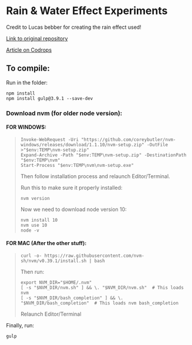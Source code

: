 
# Rain & Water Effect Experiments

Credit to Lucas bebber for creating the rain effect used! 

[Link to original repository](https://github.com/codrops/RainEffect)

[Article on Codrops](http://tympanus.net/codrops/?p=25417)

## To compile:

Run in the folder:

```
npm install
npm install gulp@3.9.1 --save-dev
```
### Download nvm (for older node version):

#### FOR WINDOWS:
>```
>Invoke-WebRequest -Uri "https://github.com/coreybutler/nvm-windows/releases/download/1.1.10/nvm-setup.zip" -OutFile >"$env:TEMP\nvm-setup.zip"
>Expand-Archive -Path "$env:TEMP\nvm-setup.zip" -DestinationPath "$env:TEMP\nvm"
>Start-Process "$env:TEMP\nvm\nvm-setup.exe"
>```
>
>Then follow installation process and relaunch Editor/Terminal.
>
>Run this to make sure it properly installed:
>```
>nvm version
>```
>
>
>Now we need to download node version 10:
>```
>nvm install 10
>nvm use 10
>node -v
>```


#### FOR MAC (After the other stuff):
>```
>curl -o- https://raw.githubusercontent.com/nvm-sh/nvm/v0.39.1/install.sh | bash
>```
>
>Then run:
>```
>export NVM_DIR="$HOME/.nvm"
>[ -s "$NVM_DIR/nvm.sh" ] && \. "$NVM_DIR/nvm.sh"  # This loads nvm
>[ -s "$NVM_DIR/bash_completion" ] && \. "$NVM_DIR/bash_completion"  # This loads nvm bash_completion
>```
>Relaunch Editor/Terminal

Finally, run:
```
gulp
```
